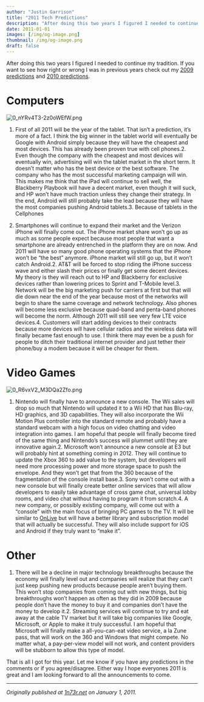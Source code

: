 ```yaml
---
author: "Justin Garrison"
title: "2011 Tech Predictions"
description: "After doing this two years I figured I needed to continue my tradition. If you want to see how right or wrong I"
date: 2011-01-01
images: [/img/og-image.png]
thumbnail: /img/og-image.png
draft: false
---
```


After doing this two years I figured I needed to continue my tradition. If you want to see how right or wrong I was in previous years check out my [2009 predictions](http://1n73r.net/2009/01/01/my-2009-predictions) and [2010 predictions](http://1n73r.net/2010/01/01/2010-tech-predictions).

# **Computers**

![0_nYRv4T3-2z0oWEfW.png](/img/0_nYRv4T3-2z0oWEfW.png)

1. First of all 2011 will be the year of the tablet. That isn’t a prediction, it’s more of a fact. I think the big winner in the tablet world will eventually be Google with Android simply because they will have the cheapest and most devices. This has already been proven true with cell phones.2. Even though the company with the cheapest and most devices will eventually win, advertising will win the tablet market in the short term. It doesn’t matter who has the best device or the best software. The company who has the most successful marketing campaign will win. This makes me think that the iPad will continue to sell well, the Blackberry Playbook will have a decent market, even though it will suck, and HP won’t have much traction unless they change their strategy. In the end, Android will still probably take the lead because they will have the most companies pushing Android tablets.3. Because of tablets in the Cellphones

1. Smartphones will continue to expand their market and the Verizon iPhone will finally come out. The iPhone market share won’t go up as much as some people expect because most people that want a smartphone are already entrenched in the platform they are on now. And 2011 will have so many good phone operating systems that the iPhone won’t be “the best” anymore. iPhone market will still go up, but it won’t catch Android.2. AT&T will be forced to stop riding the iPhone success wave and either slash their prices or finally get some decent devices. My theory is they will reach out to HP and Blackberry for exclusive devices rather than lowering prices to Sprint and T-Mobile level.3. Network will be the big marketing push for carriers at first but that will die down near the end of the year because most of the networks will begin to share the same coverage and network technology. Also phones will become less exclusive because quad-band and penta-band phones will become the norm. Although 2011 will still see very few LTE voice devices.4. Customers will start adding devices to their contracts because more devices will have cellular radios and the wireless data will finally became fast enough to use. I think there may even be a push for people to ditch their traditional internet provider and just tether their phone/buy a modem because it will be cheaper for them.

# **Video Games**

![0_R6vxV2_M3DQa2Zfo.png](/img/0_R6vxV2_M3DQa2Zfo.png)

1. Nintendo will finally have to announce a new console. The Wii sales will drop so much that Nintendo will updated it to a Wii HD that has Blu-ray, HD graphics, and 3D capabilities. They will also incorporate the Wii Motion Plus controller into the standard remote and probably have a standard webcam with a high focus on video chatting and video integration into games. I am hopeful that people will finally become tired of the same thing and Nintendo’s success will plummet until they are innovative again.2. Microsoft won’t announce a new console at E3 but will probably hint at something coming in 2012. They will continue to update the Xbox 360 to add value to the system, but developers will need more processing power and more storage space to push the envelope. And they won’t get that from the 360 because of the fragmentation of the console install base.3. Sony won’t come out with a new console but will finally create better online services that will allow developers to easily take advantage of cross game chat, universal lobby rooms, and video chat without having to program it from scratch.4. A new company, or possibly existing company, will come out with a “console” with the main focus of bringing PC games to the TV. It will be similar to [OnLive](http://www.onlive.com/) but will have a better library and subscription model that will actually be successful. They will also include support for iOS and Android if they truly want to “make it”.

# **Other**

1. There will be a decline in major technology breakthroughs because the economy will finally level out and companies will realize that they can’t just keep pushing new products because people aren’t buying them. This won’t stop companies from coming out with new things, but big breakthroughs won’t happen as often as they did in 2009 because people don’t have the money to buy it and companies don’t have the money to develop it.2. Streaming services will continue to try and eat away at the cable TV market but it will take big companies like Google, Microsoft, or Apple to make it truly successful. I am hopeful that Microsoft will finally make a all-you-can-eat video service, a la Zune pass, that will work on the 360 and Windows that might compete. No matter what, a pay-per-view model will not work, and content providers will be stubborn to allow this type of model.

That is all I got for this year. Let me know if you have any predictions in the comments or if you agree/disagree. Either way I hope everyones 2011 is great and I am looking forward to all the announcements to come.

---

_Originally published at [1n73r.net](http://1n73r.net/2011/01/01/2011-tech-predictions/) on January 1, 2011._
